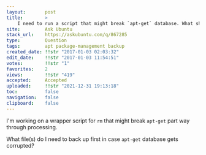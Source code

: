 ```yaml
---
layout:       post
title:        >
    I need to run a script that might break `apt-get` database. What should I backup?
site:         Ask Ubuntu
stack_url:    https://askubuntu.com/q/867285
type:         Question
tags:         apt package-management backup
created_date: !!str "2017-01-03 02:03:32"
edit_date:    !!str "2017-01-03 11:54:51"
votes:        !!str "1"
favorites:    2
views:        !!str "419"
accepted:     Accepted
uploaded:     !!str "2021-12-31 19:13:18"
toc:          false
navigation:   false
clipboard:    false
---
```


I'm working on a wrapper script for `rm` that might break `apt-get` part way through processing.

What file(s) do I need to back up first in case `apt-get` database gets corrupted?
